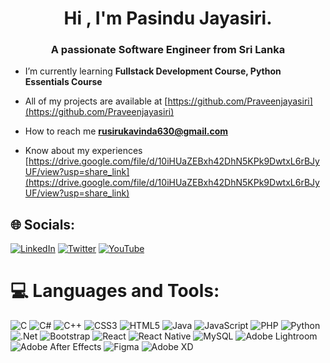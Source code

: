 <h1 align="center">Hi , I'm Pasindu Jayasiri.</h1>
<h3 align="center">A passionate Software Engineer from Sri Lanka</h3>

- I’m currently learning **Fullstack Development Course, Python Essentials Course**

- All of my projects are available at [https://github.com/Praveenjayasiri](https://github.com/Praveenjayasiri)

- How to reach me **rusirukavinda630@gmail.com**

- Know about my experiences [https://drive.google.com/file/d/10iHUaZEBxh42DhN5KPk9DwtxL6rBJyUF/view?usp=share_link](https://drive.google.com/file/d/10iHUaZEBxh42DhN5KPk9DwtxL6rBJyUF/view?usp=share_link)


## 🌐 Socials:
[![LinkedIn](https://img.shields.io/badge/LinkedIn-%230077B5.svg?logo=linkedin&logoColor=white)]([https://www.linkedin.com/in/praveen-p-jayasiri-9297a21a4/](https://www.linkedin.com/in/pasindu-jayasiri-9297a21a4?lipi=urn%3Ali%3Apage%3Ad_flagship3_profile_view_base_contact_details%3BMz2tAwB%2FTFmOtU1tmZEQ8A%3D%3D)) [![Twitter](https://img.shields.io/badge/Twitter-%231DA1F2.svg?logo=Twitter&logoColor=white)](https://twitter.com/PraveenJay72332) [![YouTube](https://img.shields.io/badge/YouTube-%23FF0000.svg?logo=YouTube&logoColor=white)](https://www.youtube.com/channel/UCEcm5__pbwlgasDB0Yj1nzg) 

# 💻 Languages and Tools:
![C](https://img.shields.io/badge/c-%2300599C.svg?style=for-the-badge&logo=c&logoColor=white) ![C#](https://img.shields.io/badge/c%23-%23239120.svg?style=for-the-badge&logo=c-sharp&logoColor=white) ![C++](https://img.shields.io/badge/c++-%2300599C.svg?style=for-the-badge&logo=c%2B%2B&logoColor=white) ![CSS3](https://img.shields.io/badge/css3-%231572B6.svg?style=for-the-badge&logo=css3&logoColor=white) ![HTML5](https://img.shields.io/badge/html5-%23E34F26.svg?style=for-the-badge&logo=html5&logoColor=white) ![Java](https://img.shields.io/badge/java-%23ED8B00.svg?style=for-the-badge&logo=java&logoColor=white) ![JavaScript](https://img.shields.io/badge/javascript-%23323330.svg?style=for-the-badge&logo=javascript&logoColor=%23F7DF1E) ![PHP](https://img.shields.io/badge/php-%23777BB4.svg?style=for-the-badge&logo=php&logoColor=white) ![Python](https://img.shields.io/badge/python-3670A0?style=for-the-badge&logo=python&logoColor=ffdd54) ![.Net](https://img.shields.io/badge/.NET-5C2D91?style=for-the-badge&logo=.net&logoColor=white) ![Bootstrap](https://img.shields.io/badge/bootstrap-%23563D7C.svg?style=for-the-badge&logo=bootstrap&logoColor=white) ![React](https://img.shields.io/badge/react-%2320232a.svg?style=for-the-badge&logo=react&logoColor=%2361DAFB) ![React Native](https://img.shields.io/badge/react_native-%2320232a.svg?style=for-the-badge&logo=react&logoColor=%2361DAFB) ![MySQL](https://img.shields.io/badge/mysql-%2300f.svg?style=for-the-badge&logo=mysql&logoColor=white) ![Adobe Lightroom](https://img.shields.io/badge/Adobe%20Lightroom-31A8FF.svg?style=for-the-badge&logo=Adobe%20Lightroom&logoColor=white) ![Adobe After Effects](https://img.shields.io/badge/Adobe%20After%20Effects-9999FF.svg?style=for-the-badge&logo=Adobe%20After%20Effects&logoColor=white) ![Figma](https://img.shields.io/badge/figma-%23F24E1E.svg?style=for-the-badge&logo=figma&logoColor=white) ![Adobe XD](https://img.shields.io/badge/Adobe%20XD-470137?style=for-the-badge&logo=Adobe%20XD&logoColor=#FF61F6)
